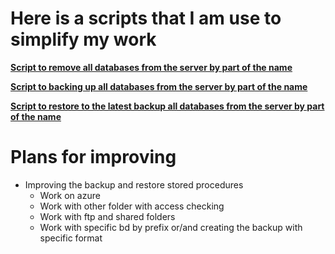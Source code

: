 # Here is a scripts that I am use to simplify my work 


**[Script to remove all databases from the server by part of the name](RemoveDBByNamePart/README.md)**

**[Script to backing up all databases from the server by part of the name](BeckupDBByNamePart/README.md)**

**[Script to restore to the latest backup all databases from the server by part of the name](RestoreDBByNamePart/README.md)**

# Plans for improving
- Improving the backup and restore stored procedures
  - Work on azure
  - Work with other folder with access checking
  - Work with ftp and shared folders
  - Work with specific bd by prefix or/and creating the backup with specific format